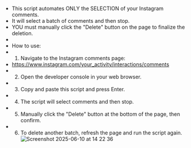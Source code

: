  * This script automates ONLY the SELECTION of your Instagram comments.
 * It will select a batch of comments and then stop.
 * YOU must manually click the "Delete" button on the page to finalize the deletion.
 *
 * How to use:
 * 1. Navigate to the Instagram comments page:
 * https://www.instagram.com/your_activity/interactions/comments
 * 2. Open the developer console in your web browser.
 * 3. Copy and paste this script and press Enter.
 * 4. The script will select comments and then stop.
 * 5. Manually click the "Delete" button at the bottom of the page, then confirm.
 * 6. To delete another batch, refresh the page and run the script again.
![Screenshot 2025-06-10 at 14 22 36](https://github.com/user-attachments/assets/af315441-3eff-4be4-a56f-9eb50d962500)
